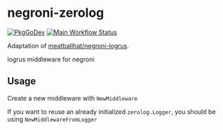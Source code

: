 # negroni-zerolog

[![PkgGoDev](https://pkg.go.dev/badge/github.com/samvdb/negroni-zerolog)](https://pkg.go.dev/github.com/samvdb/negroni-zerolog)
[![Main Workflow Status](https://github.com/samvdb/negroni-zerolog/workflows/main/badge.svg)](https://github.com/samvdb/negroni-zerolog/workflows/main)


Adaptation of [meatballhat/negroni-logrus](https://github.com/meatballhat/negroni-logrus).

logrus middleware for negroni

## Usage

Create a new middleware with `NewMiddleware`

If you want to reuse an already initialized `zerolog.Logger`, you should be using
`NewMiddlewareFromLogger` 